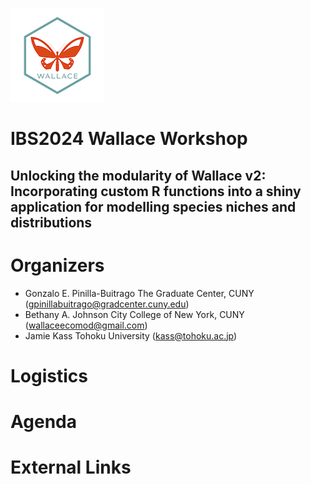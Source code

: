 ![](logo.png)

# IBS2024 Wallace Workshop
## Unlocking the modularity of Wallace v2: Incorporating custom R functions into a shiny application for modelling species niches and distributions

# Organizers

-   Gonzalo E. Pinilla-Buitrago
    The Graduate Center, CUNY (gpinillabuitrago@gradcenter.cuny.edu)
-   Bethany A. Johnson
    City College of New York, CUNY (wallaceecomod@gmail.com)
-   Jamie Kass
    Tohoku University (kass@tohoku.ac.jp)

# Logistics

# Agenda

# External Links
